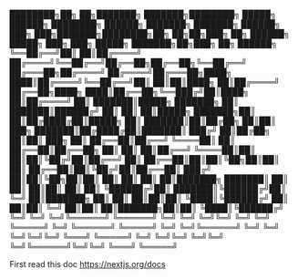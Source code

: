 
████████╗██╗  ██╗███████╗    ███████╗████████╗ █████╗ ██████╗ ████████╗     ██████╗ ███████╗    ███████╗ ██████╗ ███╗   ███╗███████╗████████╗██╗  ██╗██╗███╗   ██╗ ██████╗      █████╗ ███╗   ███╗ █████╗ ███████╗██╗███╗   ██╗ ██████╗ 
╚══██╔══╝██║  ██║██╔════╝    ██╔════╝╚══██╔══╝██╔══██╗██╔══██╗╚══██╔══╝    ██╔═══██╗██╔════╝    ██╔════╝██╔═══██╗████╗ ████║██╔════╝╚══██╔══╝██║  ██║██║████╗  ██║██╔════╝     ██╔══██╗████╗ ████║██╔══██╗╚══███╔╝██║████╗  ██║██╔════╝ 
   ██║   ███████║█████╗      ███████╗   ██║   ███████║██████╔╝   ██║       ██║   ██║█████╗      ███████╗██║   ██║██╔████╔██║█████╗     ██║   ███████║██║██╔██╗ ██║██║  ███╗    ███████║██╔████╔██║███████║  ███╔╝ ██║██╔██╗ ██║██║  ███╗
   ██║   ██╔══██║██╔══╝      ╚════██║   ██║   ██╔══██║██╔══██╗   ██║       ██║   ██║██╔══╝      ╚════██║██║   ██║██║╚██╔╝██║██╔══╝     ██║   ██╔══██║██║██║╚██╗██║██║   ██║    ██╔══██║██║╚██╔╝██║██╔══██║ ███╔╝  ██║██║╚██╗██║██║   ██║
   ██║   ██║  ██║███████╗    ███████║   ██║   ██║  ██║██║  ██║   ██║       ╚██████╔╝██║         ███████║╚██████╔╝██║ ╚═╝ ██║███████╗   ██║   ██║  ██║██║██║ ╚████║╚██████╔╝    ██║  ██║██║ ╚═╝ ██║██║  ██║███████╗██║██║ ╚████║╚██████╔╝
   ╚═╝   ╚═╝  ╚═╝╚══════╝    ╚══════╝   ╚═╝   ╚═╝  ╚═╝╚═╝  ╚═╝   ╚═╝        ╚═════╝ ╚═╝         ╚══════╝ ╚═════╝ ╚═╝     ╚═╝╚══════╝   ╚═╝   ╚═╝  ╚═╝╚═╝╚═╝  ╚═══╝ ╚═════╝     ╚═╝  ╚═╝╚═╝     ╚═╝╚═╝  ╚═╝╚══════╝╚═╝╚═╝  ╚═══╝ ╚═════╝ 
                                                                                                                                                                                                                                        
First read this doc
https://nextjs.org/docs



